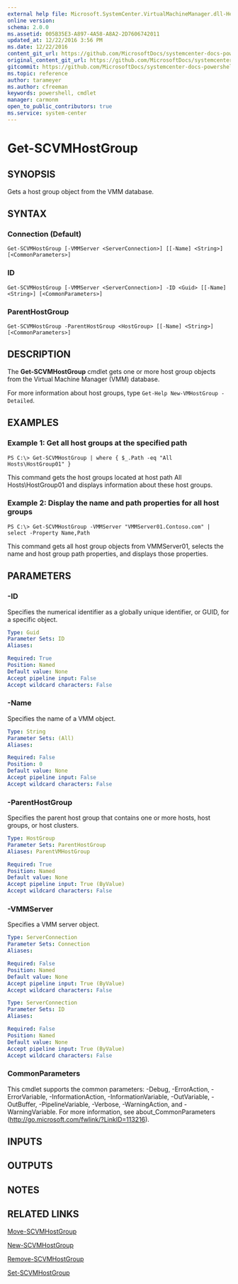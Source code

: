 ```yaml
---
external help file: Microsoft.SystemCenter.VirtualMachineManager.dll-Help.xml
online version: 
schema: 2.0.0
ms.assetid: 005B35E3-A897-4A58-A8A2-2D7606742011
updated_at: 12/22/2016 3:56 PM
ms.date: 12/22/2016
content_git_url: https://github.com/MicrosoftDocs/systemcenter-docs-powershell/blob/master/systemcenter-cmdlets/SystemCenter2016/VirtualMachineManager/vlatest/Get-SCVMHostGroup.md
original_content_git_url: https://github.com/MicrosoftDocs/systemcenter-docs-powershell/blob/master/systemcenter-cmdlets/SystemCenter2016/VirtualMachineManager/vlatest/Get-SCVMHostGroup.md
gitcommit: https://github.com/MicrosoftDocs/systemcenter-docs-powershell/blob/96e5647587661652225fbdd2c797cd4d59d542bc/systemcenter-cmdlets/SystemCenter2016/VirtualMachineManager/vlatest/Get-SCVMHostGroup.md
ms.topic: reference
author: tarameyer
ms.author: cfreeman
keywords: powershell, cmdlet
manager: carmonm
open_to_public_contributors: true
ms.service: system-center
---
```


# Get-SCVMHostGroup

## SYNOPSIS
Gets a host group object from the VMM database.

## SYNTAX

### Connection (Default)
```
Get-SCVMHostGroup [-VMMServer <ServerConnection>] [[-Name] <String>] [<CommonParameters>]
```

### ID
```
Get-SCVMHostGroup [-VMMServer <ServerConnection>] -ID <Guid> [[-Name] <String>] [<CommonParameters>]
```

### ParentHostGroup
```
Get-SCVMHostGroup -ParentHostGroup <HostGroup> [[-Name] <String>] [<CommonParameters>]
```

## DESCRIPTION
The **Get-SCVMHostGroup** cmdlet gets one or more host group objects from the Virtual Machine Manager (VMM) database.

For more information about host groups, type `Get-Help New-VMHostGroup -Detailed`.

## EXAMPLES

### Example 1: Get all host groups at the specified path
```
PS C:\> Get-SCVMHostGroup | where { $_.Path -eq "All Hosts\HostGroup01" }
```

This command gets the host groups located at host path All Hosts\HostGroup01 and displays information about these host groups.

### Example 2: Display the name and path properties for all host groups
```
PS C:\> Get-SCVMHostGroup -VMMServer "VMMServer01.Contoso.com" | select -Property Name,Path
```

This command gets all host group objects from VMMServer01, selects the name and host group path properties, and displays those properties.

## PARAMETERS

### -ID
Specifies the numerical identifier as a globally unique identifier, or GUID, for a specific object.

```yaml
Type: Guid
Parameter Sets: ID
Aliases: 

Required: True
Position: Named
Default value: None
Accept pipeline input: False
Accept wildcard characters: False
```

### -Name
Specifies the name of a VMM object.

```yaml
Type: String
Parameter Sets: (All)
Aliases: 

Required: False
Position: 0
Default value: None
Accept pipeline input: False
Accept wildcard characters: False
```

### -ParentHostGroup
Specifies the parent host group that contains one or more hosts, host groups, or host clusters.

```yaml
Type: HostGroup
Parameter Sets: ParentHostGroup
Aliases: ParentVMHostGroup

Required: True
Position: Named
Default value: None
Accept pipeline input: True (ByValue)
Accept wildcard characters: False
```

### -VMMServer
Specifies a VMM server object.

```yaml
Type: ServerConnection
Parameter Sets: Connection
Aliases: 

Required: False
Position: Named
Default value: None
Accept pipeline input: True (ByValue)
Accept wildcard characters: False
```

```yaml
Type: ServerConnection
Parameter Sets: ID
Aliases: 

Required: False
Position: Named
Default value: None
Accept pipeline input: True (ByValue)
Accept wildcard characters: False
```

### CommonParameters
This cmdlet supports the common parameters: -Debug, -ErrorAction, -ErrorVariable, -InformationAction, -InformationVariable, -OutVariable, -OutBuffer, -PipelineVariable, -Verbose, -WarningAction, and -WarningVariable. For more information, see about_CommonParameters (http://go.microsoft.com/fwlink/?LinkID=113216).

## INPUTS

## OUTPUTS

## NOTES

## RELATED LINKS

[Move-SCVMHostGroup](xref:SystemCenter2016/VirtualMachineManager/vlatest/Move-SCVMHostGroup.md)

[New-SCVMHostGroup](xref:SystemCenter2016/VirtualMachineManager/vlatest/New-SCVMHostGroup.md)

[Remove-SCVMHostGroup](xref:SystemCenter2016/VirtualMachineManager/vlatest/Remove-SCVMHostGroup.md)

[Set-SCVMHostGroup](xref:SystemCenter2016/VirtualMachineManager/vlatest/Set-SCVMHostGroup.md)

